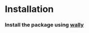 # **Installation**

### Install the package using [wally](https://wally.run/package/daulric/retract)